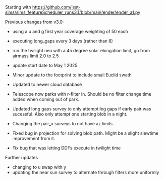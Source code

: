 Starting with https://github.com/lsst-sims/sims_featureScheduler_runs3.1/blob/main/ender/ender_a1.py

Previous changes from v3.0:
* using a u and g first year coverage weighting of 50 each
* executing long_gaps every 3 days (rather than 6)
* run the twilight neo with a 45 degree solar elongation limit, go from airmass limit 2.0 to 2.5
* update start date to May 1 2025

* Minor update to the footprint to include small Euclid swath
* Updated to newer cloud database
* Telescope now parks with r-filter in. Should be no filter change time added when coming out of park.
* Updated long gaps survey to only attempt log gaps if early pair was sucessful. Also only attempt one starting blob in a night.
* Changing the pair_x surveys to not have az limits.
* Fixed bug in projection for solving blob path. Might be a slight slewtime improvement from it.
* Fix bug that was letting DDFs execute in twilight time


Further updates

* changing to u swap with y
* updating the near sun survey to alternate through filters more uniformly
